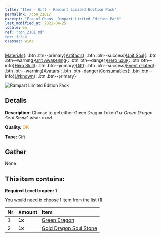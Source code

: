```yaml
---
title: "Item - Gift - Rampart Limited Edition Pack"
permalink: /con_2101/
excerpt: "Era of Chaos  Rampart Limited Edition Pack"
last_modified_at: 2021-04-25
locale: en
ref: "con_2101.md"
toc: false
classes: wide
---
```

 [Materials](/Items/){: .btn .btn--primary}[Artifacts](/Items/Artifacts/){: .btn .btn--success}[Unit Soul](/Items/UnitSoul/){: .btn .btn--warning}[Unit Awakening](/Items/UnitAwakening/){: .btn .btn--danger}[Hero Soul](/Items/HeroSoul/){: .btn .btn--info}[Hero Skill](/Items/HeroSkill/){: .btn .btn--primary}[Gift](/Items/Gift/){: .btn .btn--success}[Event related](/Items/Events/){: .btn .btn--warning}[Avatars](/Items/Avatars/){: .btn .btn--danger}[Consumables](/Items/Consumables/){: .btn .btn--info}[Unknown](/Items/Unknown/){: .btn .btn--primary}

 ![Rampart Limited Edition Pack](/images/t/i_994002.png)

## Details
 **Description:** Choose to get either Green Dragon Token*1 or Green Dragon Soul Stone*1 when used

 **Quality:** <span style="color: #FF8C00">OK</span>

 **Type:** Gift

## Gather

  None

## This item contains:

 **Required Level to open:** 1

 You would need to choose 1 item from the list (1):

  | Nr | Amount |     Item    |
  |:---|:-------|:------------|
  | 1 |  **1x** | [Green Dragon](/Items/unt_205/) |  | 
  | 2 |  **1x** | [Gold Dragon Soul Stone](/Items/unt_295/) |  | 
